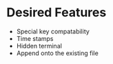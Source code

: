 # Desired Features

- Special key compatability
- Time stamps
- Hidden terminal
- Append onto the existing file
